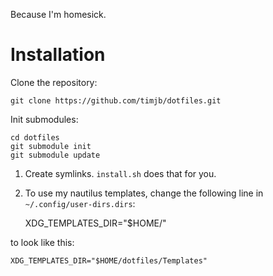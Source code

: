Because I'm homesick.

Installation
============

Clone the repository:

	git clone https://github.com/timjb/dotfiles.git

Init submodules:

	cd dotfiles
	git submodule init
	git submodule update

1. Create symlinks. `install.sh` does that for you.
2. To use my nautilus templates, change the following line in
   `~/.config/user-dirs.dirs`:

	XDG_TEMPLATES_DIR="$HOME/"

to look like this:

	XDG_TEMPLATES_DIR="$HOME/dotfiles/Templates"

